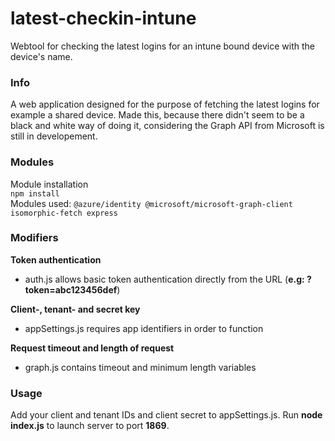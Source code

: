 # latest-checkin-intune
Webtool for checking the latest logins for an intune bound device with the device's name.

### Info
A web application designed for the purpose of fetching the latest logins for example a shared device.
Made this, because there didn't seem to be a black and white way of doing it, considering the Graph API from Microsoft is still in developement.

### Modules 
Module installation<br>
```npm install```<br>
Modules used: ```@azure/identity @microsoft/microsoft-graph-client isomorphic-fetch express```

### Modifiers
 <strong>Token authentication</strong><br>
 - auth.js allows basic token authentication directly from the URL (<strong>e.g: ?token=abc123456def</strong>)

 <strong>Client-, tenant- and secret key</strong><br>
 - appSettings.js requires app identifiers in order to function
 
 <strong>Request timeout and length of request</strong><br>
 - graph.js contains timeout and minimum length variables


### Usage
 Add your client and tenant IDs and client secret to appSettings.js.
 Run <strong>node index.js</strong> to launch server to port <strong>1869</strong>.